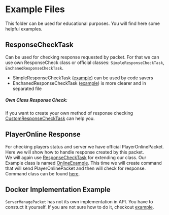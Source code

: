 # Example Files
This folder can be used for educational purposes. You will find here some helpful examples.

## ResponseCheckTask
Can be used for checking response requested by packet. For that we can use own ResponseCheck class
 or official classes: ``SimpleResponseCheckTask``, ``EnchanedResponseCheckTask``.
 
 - SimpleResponseCheckTask ([example](https://github.com/Alemiz112/StarGate-Universe/blob/master/src/tests/SimpleResponseCheckTask.java)) can be used by code savers
 - EnchanedResponseCheckTask ([example](https://github.com/Alemiz112/StarGate-Universe/blob/master/src/tests/EnchanedResponseCheckTask.java)) is more clearer and in separated file
##### Own Class Response Check:
If you want to create your own method of response checking [CustomResponseCheckTask](https://github.com/Alemiz112/StarGate-Universe/blob/master/src/tests/CustomResponseCheckTask.java) can help you.
##  PlayerOnline Response
For checking players status and server we have official PlayerOnlinePacket.
Here we will show how to handle response created by this packet.</br>
We will again use [ResponseCheckTask](https://github.com/Alemiz112/StarGate-Universe/blob/master/src/alemiz/sgu/tasks/ResponseCheckTask.java) for extending our class. 
Our Example class is named [OnlineExample](https://github.com/Alemiz112/StarGate-Universe/blob/master/src/tests/OnlineExample.java). This time we will create command that will send PlayerOnlinePacket 
and then will check for response. Command class can be found [here](https://github.com/Alemiz112/StarGate-Universe/blob/master/src/tests/OnlineCommand.java).

## Docker Implementation Example
`ServerManagePacket` has not its own implementation in API. You have to constuct it yourself. If you are not sure how to do it, checkout [example](https://github.com/Alemiz112/StarGate-Universe/blob/master/src/tests/DockerContainerCreate.java).